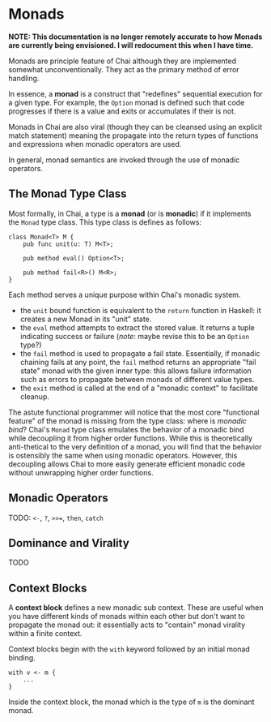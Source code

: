 # Monads
**NOTE: This documentation is no longer remotely accurate to how Monads are currently being envisioned.  I will redocument this when I have time.**

Monads are principle feature of Chai although they are implemented somewhat unconventionally.  They act as the primary method of error handling.

In essence, a **monad** is a construct that "redefines" sequential execution for a given type.  For example, the `Option` monad is defined such that code progresses if there is a value and exits or accumulates if their is not.  

Monads in Chai are also viral (though they can be cleansed using an explicit match statement) meaning the propagate into the return types of functions and expressions when monadic operators are used.

In general, monad semantics are invoked through the use of monadic operators.

## The Monad Type Class
Most formally, in Chai, a type is a **monad** (or is **monadic**) if it implements the `Monad` type class.  This type class is defines as follows:

```
class Monad<T> M {
	pub func unit(u: T) M<T>;

	pub method eval() Option<T>;
	
	pub method fail<R>() M<R>;
}
```

Each method serves a unique purpose within Chai's monadic system.  

- the `unit` bound function is equivalent to the `return` function in Haskell: it creates a new Monad in its "unit" state.
- the `eval` method attempts to extract the stored value.  It returns a tuple indicating success or failure (*note*: maybe revise this to be an `Option` type?)
- the `fail` method is used to propagate a fail state.  Essentially, if monadic chaining fails at any point, the `fail` method returns an appropriate "fail state" monad with the given inner type: this allows failure information such as errors to propagate between monads of different value types.
- the `exit` method is called at the end of a "monadic context" to facilitate cleanup.

The astute functional programmer will notice that the most core "functional feature" of the monad is missing from the type class: where is *monadic bind*?  Chai's `Monad` type class emulates the behavior of a monadic bind while decoupling it from higher order functions.  While this is theoretically anti-thetical to the very definition of a monad, you will find that the behavior is ostensibly the same when using monadic operators.  However, this decoupling allows Chai to more easily generate efficient monadic code without unwrapping higher order functions.

## Monadic Operators

TODO: `<-`, `?`, `>>=`, `then`, `catch`

## Dominance and Virality
TODO

## Context Blocks
A **context block** defines a new monadic sub context.  These are useful when you have different kinds of monads within each other but don't want to propagate the monad out: it essentially acts to "contain" monad virality within a finite context.

Context blocks begin with the `with` keyword followed by an initial monad binding.

```
with v <- m {
	...
}
```

Inside the context block, the monad which is the type of `m` is the dominant monad.  
